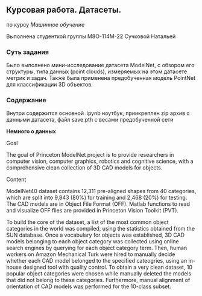 ## Курсовая работа. Датасеты.
по курсу *Машинное обучение*

Выполнена студенткой группы М8О-114М-22 Сучковой Натальей

### Суть задания
Было выполнено мини-исследование датасета ModelNet, с обзором его структуры, типа данных (point clouds), измеряемых на этом датасете метрик и задач.
Также была применена предобученная модель PointNet для классификации 3D объектов.

### Содержание
Внутри содержится основной .ipynb ноутбук, приикреплен zip архив с данными датасета, файл save.pth с весами предобученной сети 

**Немного о данных**

Goal

The goal of Princeton ModelNet project is to provide researchers in computer vision, computer graphics, robotics and cognitive science, with a comprehensive clean collection of 3D CAD models for objects.

Content

ModelNet40 dataset contains 12,311 pre-aligned shapes from 40 categories, which are split into 9,843 (80%) for training and 2,468 (20%) for testing. The CAD models are in Object File Format (OFF). Matlab functions to read and visualize OFF files are provided in Princeton Vision Toolkit (PVT).

To build the core of the dataset, a list of the most common object categories in the world was compiled, using the statistics obtained from the SUN database. Once a vocabulary for objects was established, 3D CAD models belonging to each object category was collected using online search engines by querying for each object category term. Then, human workers on Amazon Mechanical Turk were hired to manually decide whether each CAD model belonged to the specified cateogries, using an in-house designed tool with quality control. To obtain a very clean dataset, 10 popular object categories were chosen while manually deleted the models that did not belong to these categories. Furthermore, manual alignment of orientation of CAD models was performed for the 10-class subset.
